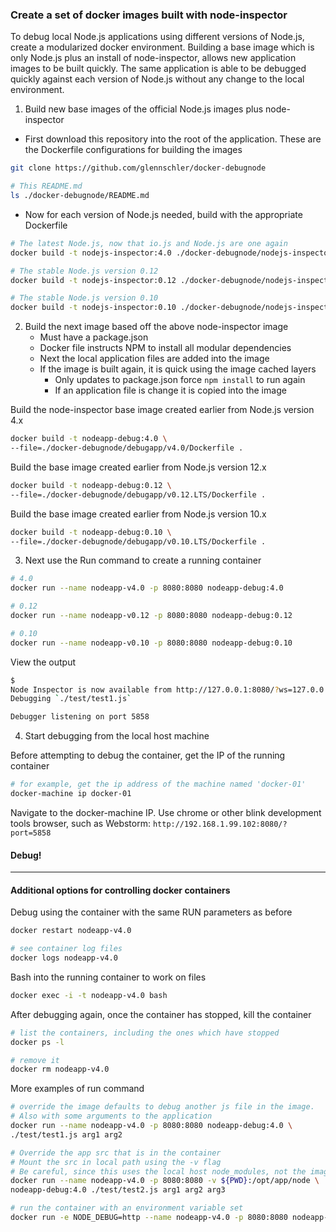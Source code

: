 ### Create a set of docker images built with node-inspector
To debug local Node.js applications using different versions of Node.js, create a modularized docker environment. Building a base image which is only Node.js plus an install of node-inspector, allows new application images to be built quickly. The same application is able to be debugged quickly against each version of Node.js without any change to the local environment.

1. Build new base images of the official Node.js images plus node-inspector

  * First download this repository into the root of the application. These are the Dockerfile configurations for building the images

  ```bash
  git clone https://github.com/glennschler/docker-debugnode

  # This README.md
  ls ./docker-debugnode/README.md
  ```

  * Now for each version of Node.js needed, build with the appropriate Dockerfile

  ```bash
  # The latest Node.js, now that io.js and Node.js are one again
  docker build -t nodejs-inspector:4.0 ./docker-debugnode/nodejs-inspector/v4.0

  # The stable Node.js version 0.12
  docker build -t nodejs-inspector:0.12 ./docker-debugnode/nodejs-inspector/v0.12.LTS

  # The stable Node.js version 0.10
  docker build -t nodejs-inspector:0.10 ./docker-debugnode/nodejs-inspector/v0.10.LTS
  ```

2. Build the next image based off the above node-inspector image
    * Must have a package.json
    * Docker file instructs NPM to install all modular dependencies
    * Next the local application files are added into the image
    * If the image is built again, it is quick using the image cached layers
      * Only updates to package.json force ```npm install``` to run again
      * If an application file is change it is copied into the image

  Build the node-inspector base image created earlier from Node.js version 4.x
  ```bash
  docker build -t nodeapp-debug:4.0 \
  --file=./docker-debugnode/debugapp/v4.0/Dockerfile .
  ```

  Build the base image created earlier from Node.js version 12.x
  ```bash
  docker build -t nodeapp-debug:0.12 \
  --file=./docker-debugnode/debugapp/v0.12.LTS/Dockerfile .
  ```

  Build the base image created earlier from Node.js version 10.x
  ```bash
  docker build -t nodeapp-debug:0.10 \
  --file=./docker-debugnode/debugapp/v0.10.LTS/Dockerfile .
  ```

3. Next use the Run command to create a running container

  ```bash
  # 4.0
  docker run --name nodeapp-v4.0 -p 8080:8080 nodeapp-debug:4.0

  # 0.12
  docker run --name nodeapp-v0.12 -p 8080:8080 nodeapp-debug:0.12

  # 0.10
  docker run --name nodeapp-v0.10 -p 8080:8080 nodeapp-debug:0.10
  ```

  View the output
  ```bash
  $
  Node Inspector is now available from http://127.0.0.1:8080/?ws=127.0.0.1:8080&port=5858
  Debugging `./test/test1.js`

  Debugger listening on port 5858
  ```

4. Start debugging from the local host machine

  Before attempting to debug the container, get the IP of the running container
  ```bash
  # for example, get the ip address of the machine named 'docker-01'
  docker-machine ip docker-01
  ```

  Navigate to the docker-machine IP. Use chrome or other blink development tools browser, such as Webstorm: ```http://192.168.1.99.102:8080/?port=5858```

  #### Debug!

----

#### Additional options for controlling docker containers

  Debug using the container with the same RUN parameters as before
  ```bash
  docker restart nodeapp-v4.0

  # see container log files
  docker logs nodeapp-v4.0
  ```

  Bash into the running container to work on files
  ```bash
  docker exec -i -t nodeapp-v4.0 bash
  ```

  After debugging again, once the container has stopped, kill the container
  ```bash
  # list the containers, including the ones which have stopped
  docker ps -l

  # remove it
  docker rm nodeapp-v4.0
  ```

  More examples of run command
  ```bash
  # override the image defaults to debug another js file in the image.
  # Also with some arguments to the application
  docker run --name nodeapp-v4.0 -p 8080:8080 nodeapp-debug:4.0 \
  ./test/test1.js arg1 arg2

  # Override the app src that is in the container
  # Mount the src in local path using the -v flag
  # Be careful, since this uses the local host node_modules, not the images
  docker run --name nodeapp-v4.0 -p 8080:8080 -v ${PWD}:/opt/app/node \
  nodeapp-debug:4.0 ./test/test2.js arg1 arg2 arg3

  # run the container with an environment variable set
  docker run -e NODE_DEBUG=http --name nodeapp-v4.0 -p 8080:8080 nodeapp-debug:4.0
  ```
